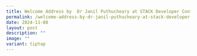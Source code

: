 ```yaml
---
title: Welcome Address by  Dr Janil Puthucheary at STACK Developer Conference 2024
permalink: /welcome-address-by-dr-janil-puthucheary-at-stack-developer-conference-2024/
date: 2024-11-08
layout: post
description: ""
image: ""
variant: tiptap
---
```

<p></p>